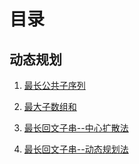 # 目录

## 动态规划

1. [最长公共子序列](https://github.com/Tiansir-wg/LeetCode/blob/master/%E5%8A%A8%E6%80%81%E8%A7%84%E5%88%92/longestCommonSubsequence.cpp)

2. [最大子数组和](https://github.com/Tiansir-wg/LeetCode/blob/master/%E5%8A%A8%E6%80%81%E8%A7%84%E5%88%92/maxSubArray.cpp)

3. [最长回文子串--中心扩散法](https://github.com/Tiansir-wg/LeetCode/blob/ffc2566e6f7f0bcf7e48d1dc7b3c12c2c072b1c1/%E5%8A%A8%E6%80%81%E8%A7%84%E5%88%92/longestPalindrome_v1.cpp)

4. [最长回文子串--动态规划法](https://github.com/Tiansir-wg/LeetCode/blob/master/%E5%8A%A8%E6%80%81%E8%A7%84%E5%88%92/longestPalindrome_v2.cpp)

